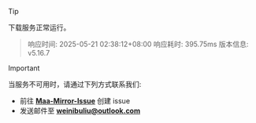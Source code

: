 > [!TIP]
下载服务正常运行。


> 响应时间: 2025-05-21 02:38:12+08:00
> 响应耗时: 395.75ms
> 版本信息: v5.16.7

> [!IMPORTANT]
> 当服务不可用时，请通过下列方式联系我们: 
> - 前往 **[Maa-Mirror-Issue](https://github.com/MaaMirror/Maa-Mirror-Issue/issues)** 创建 issue
> - 发送邮件至 **<a href="mailto:weinibuliu@outlook.com">weinibuliu@outlook.com</a>**